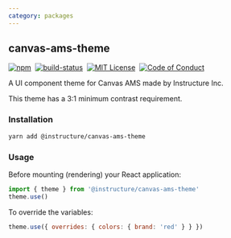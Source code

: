 ```yaml
---
category: packages
---
```


## canvas-ams-theme

[![npm][npm]][npm-url]&nbsp;
[![build-status][build-status]][build-status-url]&nbsp;
[![MIT License][license-badge]][LICENSE]&nbsp;
[![Code of Conduct][coc-badge]][coc]

A UI component theme for Canvas AMS made by Instructure Inc.

This theme has a 3:1 minimum contrast requirement. 

### Installation

```sh
yarn add @instructure/canvas-ams-theme
```

### Usage

Before mounting (rendering) your React application:

```js
import { theme } from '@instructure/canvas-ams-theme'
theme.use()
```

To override the variables:

```js
theme.use({ overrides: { colors: { brand: 'red' } } })
```

[npm]: https://img.shields.io/npm/v/@instructure/canvas-ams-theme.svg
[npm-url]: https://npmjs.com/package/@instructure/canvas-ams-theme

[build-status]: https://travis-ci.org/instructure/instructure-ui.svg?branch=master
[build-status-url]: https://travis-ci.org/instructure/instructure-ui "Travis CI"

[license-badge]: https://img.shields.io/npm/l/instructure-ui.svg?style=flat-square
[license]: https://github.com/instructure/instructure-ui/blob/master/LICENSE

[coc-badge]: https://img.shields.io/badge/code%20of-conduct-ff69b4.svg?style=flat-square
[coc]: https://github.com/instructure/instructure-ui/blob/master/CODE_OF_CONDUCT.md
